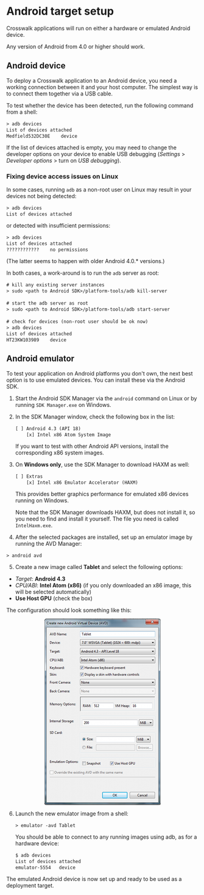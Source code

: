 # Android target setup

Crosswalk applications will run on either a hardware or emulated Android device.

Any version of Android from 4.0 or higher should work.

## Android device

To deploy a Crosswalk application to an Android device, you need a working connection between it and your host computer. The simplest way is to connect them together via a USB cable.

To test whether the device has been detected, run the following command from a shell:

```cmdline
> adb devices
List of devices attached
Medfield532DC30E	device
```

If the list of devices attached is empty, you may need to change the developer options on your device to enable USB debugging (*Settings* &gt; *Developer options* &gt; turn on *USB debugging*).

<h3 id="Fixing-device-access-issues-on-Linux">Fixing device access issues on Linux</h3>

In some cases, running `adb` as a non-root user on Linux may result in your devices not being detected:

```cmdline
> adb devices
List of devices attached
```

or detected with insufficient permissions:

```cmdline
> adb devices
List of devices attached
????????????	no permissions
```

(The latter seems to happen with older Android 4.0.* versions.)

In both cases, a work-around is to run the `adb` server as root:

```cmdline
# kill any existing server instances
> sudo <path to Android SDK>/platform-tools/adb kill-server

# start the adb server as root
> sudo <path to Android SDK>/platform-tools/adb start-server

# check for devices (non-root user should be ok now)
> adb devices
List of devices attached
HT23KW103989	device
```

## Android emulator

To test your application on Android platforms you don't own, the next best option is to use emulated devices. You can install these via the Android SDK.

1. Start the Android SDK Manager via the `android` command on Linux or by running `SDK Manager.exe` on Windows.

2. In the SDK Manager window, check the following box in the list:

   ```
   [ ] Android 4.3 (API 18)
       [x] Intel x86 Atom System Image
   ```
   
   If you want to test with other Android API versions, install the corresponding x86 system images.

3. On <strong>Windows only</strong>, use the SDK Manager to download HAXM as well:

   ```
   [ ] Extras
       [x] Intel x86 Emulator Accelerator (HAXM)
   ```
   
   This provides better graphics performance for emulated x86 devices running on Windows.

   Note that the SDK Manager downloads HAXM, but does not install it, so you need to find and install it yourself. The file you need is called `IntelHaxm.exe`.

4. After the selected packages are installed, set up an emulator image by running the AVD Manager:

```cmdline
> android avd
```

5. Create a new image called <strong>Tablet</strong> and select the following options:

  <ul>
    <li><em>Target</em>: <strong>Android 4.3</strong></li>
    <li><em>CPU/ABI</em>: <strong>Intel Atom (x86)</strong> (if you only downloaded an x86 image, this will be selected automatically)</li>
    <li><strong>Use Host GPU</strong> (check the box)</li>
  </ul>

  The configuration should look something like this:

  <img src='/assets/emulator.png' style="display:block;margin:0 auto">

6. Launch the new emulator image from a shell:

   ```cmdline
   > emulator -avd Tablet
   ```

   You should be able to connect to any running images using adb, as for a hardware device:

   ```cmdline
   $ adb devices
   List of devices attached
   emulator-5554   device
   ```

The emulated Android device is now set up and ready to be used as a deployment target.

